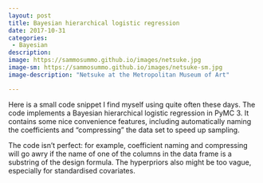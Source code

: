 ```yaml
---
layout: post
title: Bayesian hierarchical logistic regression
date: 2017-10-31
categories:
 - Bayesian
description:
image: https://sammosummo.github.io/images/netsuke.jpg
image-sm: https://sammosummo.github.io/images/netsuke-sm.jpg
image-description: "Netsuke at the Metropolitan Museum of Art"

---
```

Here is a small code snippet I find myself using quite often these days. The code implements a Bayesian hierarchical logistic regression in PyMC 3. It contains some nice convenience features, including automatically naming the coefficients and “compressing” the data set to speed up sampling.

The code isn’t perfect: for example, coefficient naming and compressing will go awry if the name of one of the columns in the data frame is a substring of the design formula. The hyperpriors also might be too vague, especially for standardised covariates.

<script src="https://gist.github.com/sammosummo/a169c871c5950255b7d6189973b38ac1.js"></script>
